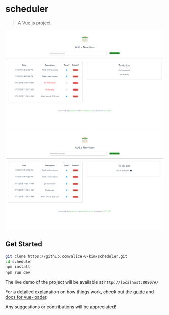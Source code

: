 # scheduler

> A Vue.js project

![screenshot](https://github.com/alice-0-kim/scheduler/blob/master/screenshots/scheduler0.png)
![screenshot](https://github.com/alice-0-kim/scheduler/blob/master/screenshots/scheduler1.png)

## Get Started

``` bash
git clone https://github.com/alice-0-kim/scheduler.git
cd scheduler
npm install
npm run dev
```
The live demo of the project will be available at `http://localhost:8080/#/`

For a detailed explanation on how things work, check out the [guide](http://vuejs-templates.github.io/webpack/) and [docs for vue-loader](http://vuejs.github.io/vue-loader).

Any suggestions or contributions will be appreciated!
